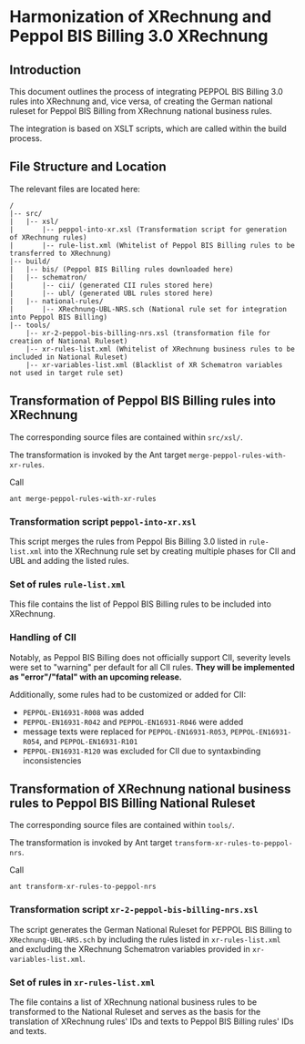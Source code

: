 # Harmonization of XRechnung and Peppol BIS Billing 3.0 XRechnung

## Introduction

This document outlines the process of integrating PEPPOL BIS Billing 3.0 rules into XRechnung and, vice versa, of creating the German national ruleset for Peppol BIS Billing from XRechnung national business rules.

The integration is based on XSLT scripts, which are called within the build process.


## File Structure and Location

The relevant files are located here:

```
/
|-- src/
|   |-- xsl/
|       |-- peppol-into-xr.xsl (Transformation script for generation of XRechnung rules)
|       |-- rule-list.xml (Whitelist of Peppol BIS Billing rules to be transferred to XRechnung)
|-- build/
|   |-- bis/ (Peppol BIS Billing rules downloaded here)
|   |-- schematron/
|       |-- cii/ (generated CII rules stored here)
|       |-- ubl/ (generated UBL rules stored here)
|   |-- national-rules/
|       |-- XRechnung-UBL-NRS.sch (National rule set for integration into Peppol BIS Billing)
|-- tools/
    |-- xr-2-peppol-bis-billing-nrs.xsl (transformation file for creation of National Ruleset)
    |-- xr-rules-list.xml (Whitelist of XRechnung business rules to be included in National Ruleset)
    |-- xr-variables-list.xml (Blacklist of XR Schematron variables not used in target rule set)
```


## Transformation of Peppol BIS Billing rules into XRechnung

The corresponding source files are contained within `src/xsl/`.

The transformation is invoked by the Ant target `merge-peppol-rules-with-xr-rules`.

Call

```shell
ant merge-peppol-rules-with-xr-rules
```

### Transformation script `peppol-into-xr.xsl`

This script merges the rules from Peppol Bis Billing 3.0 listed in `rule-list.xml` into the XRechnung rule set by creating multiple phases for CII and UBL and adding the listed rules.

### Set of rules `rule-list.xml`

This file contains the list of Peppol BIS Billing rules to be included into XRechnung.

### Handling of CII

Notably, as Peppol BIS Billing does not officially support CII, severity levels were set to "warning" per default for all CII rules. **They will be implemented as "error"/"fatal" with an upcoming release.** 

Additionally, some rules had to be customized or added for CII:

- `PEPPOL-EN16931-R008` was added
- `PEPPOL-EN16931-R042` and `PEPPOL-EN16931-R046` were added
- message texts were replaced for `PEPPOL-EN16931-R053`, `PEPPOL-EN16931-R054`, and `PEPPOL-EN16931-R101`
- `PEPPOL-EN16931-R120` was excluded for CII due to syntaxbinding inconsistencies

## Transformation of XRechnung national business rules to Peppol BIS Billing National Ruleset

The corresponding source files are contained within `tools/`.

The transformation is invoked by Ant target `transform-xr-rules-to-peppol-nrs`.

Call

```shell
ant transform-xr-rules-to-peppol-nrs
```

### Transformation script `xr-2-peppol-bis-billing-nrs.xsl`

The script generates the German National Ruleset for PEPPOL BIS Billing to `XRechnung-UBL-NRS.sch` by including the rules listed in `xr-rules-list.xml` and excluding the XRechnung Schematron variables provided in `xr-variables-list.xml`.

### Set of rules in `xr-rules-list.xml`

The file contains a list of XRechnung national business rules to be transformed to the National Ruleset and serves as the basis for the translation of XRechnung rules' IDs and  texts to Peppol BIS Billing rules' IDs and texts. 




